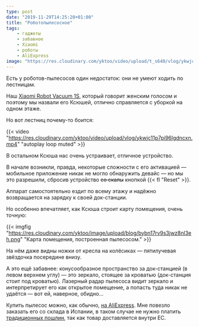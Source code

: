 ```yaml
---
type: post
date: "2019-11-29T14:25:20+01:00"
title: "Роботопылесосное"
tags:
    - гаджеты
    - забавное
    - Xiaomi
    - роботы
    - AliExpress
image: "https://res.cloudinary.com/yktoo/video/upload/t_s640/vlog/ykwjc11p7pi96lgdncxn.jpg"
---
```


Есть у роботов-пылесосов один недостаток: они не умеют ходить по лестницам.

Наш [Xiaomi Robot Vacuum 1S](http://ali.pub/45ku1i), который говорит женским голосом и поэтому мы назвали его Ксюшей, отлично справляется с уборкой на одном этаже.

Но вот лестниц почему-то боится:

<!--more-->

{{< video "https://res.cloudinary.com/yktoo/video/upload/vlog/ykwjc11p7pi96lgdncxn.mp4" "autoplay loop muted" >}}

В остальном Ксюша нас очень устраивает, отличное устройство.

В начале возникли, правда, некоторые сложности с его активацией — мобильное приложение никак не могло обнаружить девайс — но мы это разрешили, сбросив устройство ~~со скалы~~ кнопкой {{< fl "Reset" >}}.

Аппарат самостоятельно ездит по всему этажу и надёжно возвращается на зарядку к своей док-станции.

Но особенно впечатляет, как Ксюша строит карту помещения, очень точную:

{{< imgfig "https://res.cloudinary.com/yktoo/image/upload/blog/bybn17rv9s3jwz8nl3eh.png" "Карта помещения, построенная пылесосом." >}}

На нём даже видны ножки от кресла на колёсиках — пятилучевая звёздочка посередине внизу.

А это ещё забавнее: конусообразное пространство за док-станцией (в левом верхнем углу) — это зеркало, стоящее за кроватью (док-станция стоит под кроватью). Лазерный радар пылесоса видит зеркало и интерпретирует его как открытое помещение, а попасть туда никак не удаётся — вот ей, наверное, обидно…

Купить пылесос можно, как обычно, [на AliExpress](http://ali.pub/45ku1i). Мне повезло заказать его со склада в Испании, в таком случае не нужно платить [традиционных пошлин](0397), так как товар доставляется внутри ЕС.
